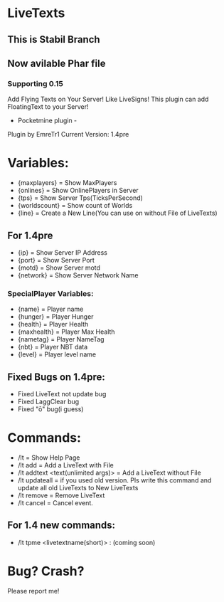 # LiveTexts

## This is Stabil Branch
## Now avilable Phar file
### Supporting 0.15

Add Flying Texts on Your Server! Like LiveSigns!
This plugin can add FloatingText to your Server!

 - Pocketmine plugin -

Plugin by EmreTr1
Current Version: 1.4pre

# Variables:

- {maxplayers} = Show MaxPlayers
- {onlines} = Show OnlinePlayers in Server
- {tps} = Show Server Tps(TicksPerSecond)
- {worldscount} = Show count of Worlds 
- {line} = Create a New Line(You can use on without File of LiveTexts)

## For 1.4pre

- {ip} = Show Server IP Address
- {port} = Show Server Port
- {motd} = Show Server motd
- {network} = Show Server Network Name
### SpecialPlayer Variables:

- {name} = Player name
- {hunger} = Player Hunger
- {health} = Player Health
- {maxhealth} = Player Max Health
- {nametag} = Player NameTag
- {nbt} = Player NBT data
- {level} = Player level name

## Fixed Bugs on 1.4pre:

- Fixed LiveText not update bug
- Fixed LaggClear bug
- Fixed "ō" bug(i guess)

# Commands:

- /lt = Show Help Page
- /lt add <textname> = Add a LiveText with File
- /lt addtext <text(unlimited args)> = Add a LiveText without File
- /lt updateall = if you used old version. Pls write this command and update all old LiveTexts to New LiveTexts
- /lt remove = Remove LiveText
- /lt cancel = Cancel event.

## For 1.4 new commands:
- /lt tpme <livetextname(short)> : (coming soon)


# Bug? Crash?

Please report me!
